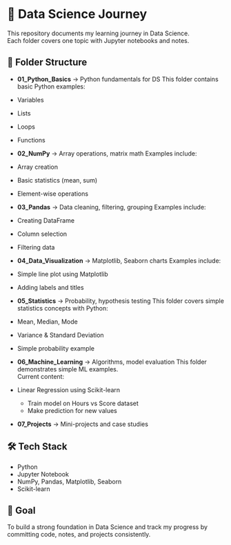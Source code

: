 # 🚀 Data Science Journey

This repository documents my learning journey in Data Science.  
Each folder covers one topic with Jupyter notebooks and notes.  

## 📂 Folder Structure
- **01_Python_Basics** → Python fundamentals for DS
This folder contains basic Python examples:
- Variables
- Lists
- Loops
- Functions

- **02_NumPy** → Array operations, matrix math
Examples include:
- Array creation
- Basic statistics (mean, sum)
- Element-wise operations

- **03_Pandas** → Data cleaning, filtering, grouping
Examples include:
- Creating DataFrame
- Column selection
- Filtering data
  
- **04_Data_Visualization** → Matplotlib, Seaborn charts
Examples include:
- Simple line plot using Matplotlib
- Adding labels and titles

- **05_Statistics** → Probability, hypothesis testing
This folder covers simple statistics concepts with Python:
- Mean, Median, Mode
- Variance & Standard Deviation
- Simple probability example
 
- **06_Machine_Learning** → Algorithms, model evaluation
This folder demonstrates simple ML examples.  
Current content:
- Linear Regression using Scikit-learn
  - Train model on Hours vs Score dataset
  - Make prediction for new values
 
- **07_Projects** → Mini-projects and case studies  

## 🛠️ Tech Stack
- Python  
- Jupyter Notebook  
- NumPy, Pandas, Matplotlib, Seaborn  
- Scikit-learn  

## 🎯 Goal
To build a strong foundation in Data Science and track my progress 
by committing code, notes, and projects consistently.  
